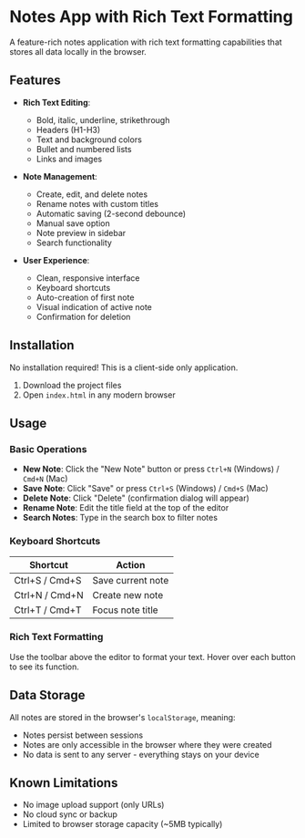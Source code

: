# Notes App with Rich Text Formatting

A feature-rich notes application with rich text formatting capabilities that stores all data locally in the browser.

## Features

- **Rich Text Editing**:
  - Bold, italic, underline, strikethrough
  - Headers (H1-H3)
  - Text and background colors
  - Bullet and numbered lists
  - Links and images

- **Note Management**:
  - Create, edit, and delete notes
  - Rename notes with custom titles
  - Automatic saving (2-second debounce)
  - Manual save option
  - Note preview in sidebar
  - Search functionality

- **User Experience**:
  - Clean, responsive interface
  - Keyboard shortcuts
  - Auto-creation of first note
  - Visual indication of active note
  - Confirmation for deletion

## Installation

No installation required! This is a client-side only application.

1. Download the project files
2. Open `index.html` in any modern browser

## Usage

### Basic Operations

- **New Note**: Click the "New Note" button or press `Ctrl+N` (Windows) / `Cmd+N` (Mac)
- **Save Note**: Click "Save" or press `Ctrl+S` (Windows) / `Cmd+S` (Mac)
- **Delete Note**: Click "Delete" (confirmation dialog will appear)
- **Rename Note**: Edit the title field at the top of the editor
- **Search Notes**: Type in the search box to filter notes

### Keyboard Shortcuts

| Shortcut | Action |
|----------|--------|
| Ctrl+S / Cmd+S | Save current note |
| Ctrl+N / Cmd+N | Create new note |
| Ctrl+T / Cmd+T | Focus note title |

### Rich Text Formatting

Use the toolbar above the editor to format your text. Hover over each button to see its function.

## Data Storage

All notes are stored in the browser's `localStorage`, meaning:

- Notes persist between sessions
- Notes are only accessible in the browser where they were created
- No data is sent to any server - everything stays on your device



## Known Limitations

- No image upload support (only URLs)
- No cloud sync or backup
- Limited to browser storage capacity (~5MB typically)



